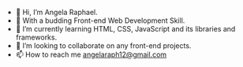 - 👋 Hi, I’m Angela Raphael.
- 👀 With a budding Front-end Web Development Skill.
- 🌱 I’m currently learning HTML, CSS, JavaScript and its libraries and frameworks.
- 💞️ I’m looking to collaborate on any front-end projects.
- 📫 How to reach me angelaraph12@gmail.com

